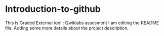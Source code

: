 # Introduction-to-github
This is Graded External tool : Qwiklabs assesment
I am editing the README file. Adding some more details about the project description.
